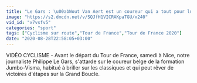 ```yaml
---
title: "Le Gars : \u00abWout Van Aert est un coureur qui a tout pour lui\u00bb - Cyclisme - TDF"
image: "https://s2.dmcdn.net/v/SQJfH1VICRAKpaTGU/x240"
vid_id: "x7vsfv5"
categories: "sport"
tags: ["Cyclisme sur route","Tour de France","Tour de France 2020"]
date: "2020-08-28T22:58:05+03:00"
---
```

VIDÉO CYCLISME - Avant le départ du Tour de France, samedi à Nice, notre journaliste Philippe Le Gars, s'attarde sur le coureur belge de la formation Jumbo-Visma, habitué à briller sur les classiques et qui peut rêver de victoires d'étapes sur la Grand Boucle.
